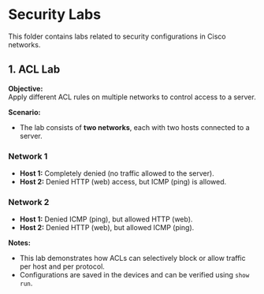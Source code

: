 # Security Labs  

This folder contains labs related to security configurations in Cisco networks.  

## 1. ACL Lab  

**Objective:**  
Apply different ACL rules on multiple networks to control access to a server.  

**Scenario:**  
- The lab consists of **two networks**, each with two hosts connected to a server.  

### Network 1  
- **Host 1:** Completely denied (no traffic allowed to the server).  
- **Host 2:** Denied HTTP (web) access, but ICMP (ping) is allowed.  

### Network 2  
- **Host 1:** Denied ICMP (ping), but allowed HTTP (web).  
- **Host 2:** Denied HTTP (web), but allowed ICMP (ping).  

**Notes:**  
- This lab demonstrates how ACLs can selectively block or allow traffic per host and per protocol.  
- Configurations are saved in the devices and can be verified using `show run`.  
